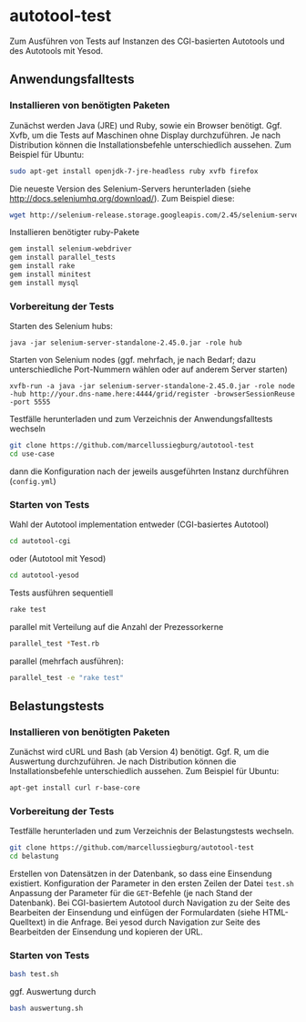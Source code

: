 # autotool-test
Zum Ausführen von Tests auf Instanzen des CGI-basierten Autotools und des Autotools mit Yesod.

## Anwendungsfalltests

### Installieren von benötigten Paketen

Zunächst werden Java (JRE) und Ruby, sowie ein Browser benötigt. Ggf. Xvfb, um die Tests auf Maschinen ohne Display durchzuführen. Je nach Distribution können die Installationsbefehle unterschiedlich aussehen. Zum Beispiel für Ubuntu:
```bash
sudo apt-get install openjdk-7-jre-headless ruby xvfb firefox
```
Die neueste Version des Selenium-Servers herunterladen (siehe http://docs.seleniumhq.org/download/). Zum Beispiel diese:
```bash
wget http://selenium-release.storage.googleapis.com/2.45/selenium-server-standalone-2.45.0.jar
```
Installieren benötigter ruby-Pakete
```bash
gem install selenium-webdriver
gem install parallel_tests
gem install rake
gem install minitest
gem install mysql
```

### Vorbereitung der Tests
Starten des Selenium hubs:
```
java -jar selenium-server-standalone-2.45.0.jar -role hub
```
Starten von Selenium nodes (ggf. mehrfach, je nach Bedarf; dazu unterschiedliche Port-Nummern wählen oder auf anderem Server starten)
```
xvfb-run -a java -jar selenium-server-standalone-2.45.0.jar -role node -hub http://your.dns-name.here:4444/grid/register -browserSessionReuse -port 5555
```
Testfälle herunterladen und zum Verzeichnis der Anwendungsfalltests wechseln
```bash
git clone https://github.com/marcellussiegburg/autotool-test
cd use-case
```
dann die Konfiguration nach der jeweils ausgeführten Instanz durchführen (```config.yml```)

### Starten von Tests

Wahl der Autotool implementation entweder (CGI-basiertes Autotool)
```bash
cd autotool-cgi
```
oder (Autotool mit Yesod)
```bash
cd autotool-yesod
```
Tests ausführen
sequentiell
```bash
rake test
```
parallel mit Verteilung auf die Anzahl der Prezessorkerne
```bash
parallel_test *Test.rb
```
parallel (mehrfach ausführen):
```bash
parallel_test -e "rake test"
```

## Belastungstests

### Installieren von benötigten Paketen

Zunächst wird cURL und Bash (ab Version 4) benötigt. Ggf. R, um die Auswertung durchzuführen. Je nach Distribution können die Installationsbefehle unterschiedlich aussehen. Zum Beispiel für Ubuntu:
```bash
apt-get install curl r-base-core
```

### Vorbereitung der Tests

Testfälle herunterladen und zum Verzeichnis der Belastungstests wechseln.
```bash
git clone https://github.com/marcellussiegburg/autotool-test
cd belastung
```
Erstellen von Datensätzen in der Datenbank, so dass eine Einsendung existiert.
Konfiguration der Parameter in den ersten Zeilen der Datei ```test.sh``` Anpassung der Parameter für die `GET`-Befehle (je nach Stand der Datenbank). Bei CGI-basiertem Autotool durch Navigation zu der Seite des Bearbeiten der Einsendung und einfügen der Formulardaten (siehe HTML-Quelltext) in die Anfrage. Bei yesod durch Navigation zur Seite des Bearbeitden der Einsendung und kopieren der URL.

### Starten von Tests

```bash
bash test.sh
```

ggf. Auswertung durch
```bash
bash auswertung.sh
```
